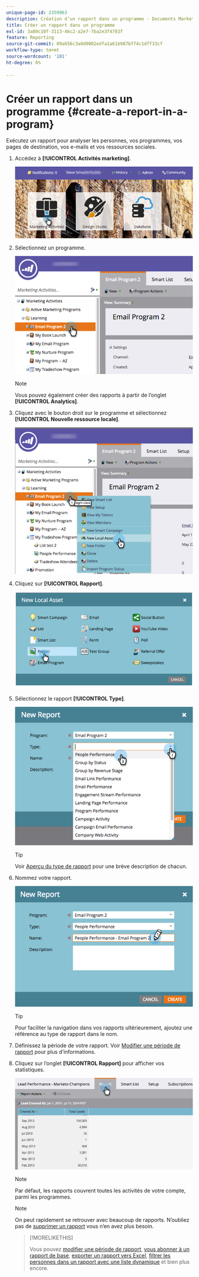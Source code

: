 ```yaml
---
unique-page-id: 2359963
description: Création d’un rapport dans un programme - Documents Marketo - Documentation du produit
title: Créer un rapport dans un programme
exl-id: 3a80c10f-3113-46c2-a2e7-7ba2e3f4783f
feature: Reporting
source-git-commit: 09a656c3a0d0002edfa1a61b987bff4c1dff33cf
workflow-type: tm+mt
source-wordcount: '181'
ht-degree: 6%

---
```


# Créer un rapport dans un programme {#create-a-report-in-a-program}

Exécutez un rapport pour analyser les personnes, vos programmes, vos pages de destination, vos e-mails et vos ressources sociales.

1. Accédez à **[!UICONTROL Activités marketing]**.

   ![](assets/login-marketing-activities.png)

1. Sélectionnez un programme.

   ![](assets/selectprogramreport.png)

   >[!NOTE]
   >
   >Vous pouvez également créer des rapports à partir de l’onglet **[!UICONTROL Analytics]**.

1. Cliquez avec le bouton droit sur le programme et sélectionnez **[!UICONTROL Nouvelle ressource locale]**.

   ![](assets/programrightclick-asset.png)

1. Cliquez sur **[!UICONTROL Rapport]**.

   ![](assets/image2014-9-15-18-3a36-3a46.png)

1. Sélectionnez le rapport **[!UICONTROL Type]**.

   ![](assets/choosereport.png)

   >[!TIP]
   >
   >Voir [Aperçu du type de rapport](https://docs.marketo.com/display/DOCS/Report+Type+Overview) pour une brève description de chacun.

1. Nommez votre rapport.

   ![](assets/namereport.png)

   >[!TIP]
   >
   >Pour faciliter la navigation dans vos rapports ultérieurement, ajoutez une référence au type de rapport dans le nom.

1. Définissez la période de votre rapport. Voir [Modifier une période de rapport](/help/marketo/product-docs/reporting/basic-reporting/editing-reports/change-a-report-time-frame.md) pour plus d’informations.

1. Cliquez sur l’onglet **[!UICONTROL Rapport]** pour afficher vos statistiques.

   ![](assets/image2014-9-15-18-3a38-3a5.png)

   >[!NOTE]
   >
   >Par défaut, les rapports couvrent toutes les activités de votre compte, parmi les programmes.

   >[!NOTE]
   >
   >On peut rapidement se retrouver avec beaucoup de rapports. N’oubliez pas de [supprimer un rapport](/help/marketo/product-docs/reporting/basic-reporting/report-activity/delete-a-report.md) vous n’en avez plus besoin.

   >[!MORELIKETHIS]
   >
   >Vous pouvez [modifier une période de rapport](/help/marketo/product-docs/reporting/basic-reporting/editing-reports/change-a-report-time-frame.md), [vous abonner à un rapport de base](/help/marketo/product-docs/reporting/basic-reporting/report-subscriptions/subscribe-to-a-basic-report.md), [exporter un rapport vers Excel](/help/marketo/product-docs/reporting/basic-reporting/report-activity/export-a-report-to-excel.md), [filtrer les personnes dans un rapport avec une liste dynamique](/help/marketo/product-docs/reporting/basic-reporting/editing-reports/filter-people-in-a-report-with-a-smart-list.md) et bien plus encore.
